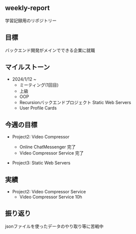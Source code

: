 ## weekly-report
学習記録用のリポジトリー

## 目標
バックエンド開発がメインでできる企業に就職

## マイルストーン
- 2024/1/12 ~
    - ミーティング(1回目)
    - 上級
    - OOP
    - Recursionバックエンドプロジェクト Static Web Servers
    - User Profile Cards

## 今週の目標
-  Project2: Video Compressor
    - Online ChatMessenger 完了
    - Video Compressor Service 完了

- Project3: Static Web Servers

## 実績
- Project2: Video Compressor Service
    - Video Compressor Service 10h

## 振り返り
jsonファイルを使ったデータのやり取り等に苦戦中
